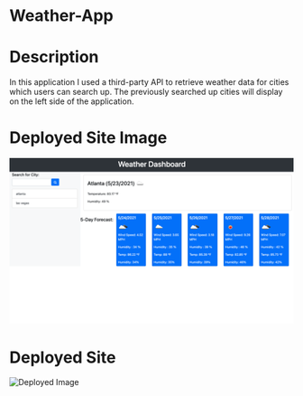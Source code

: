 # Weather-App 

# Description
In this application I used a third-party API to retrieve weather data for cities which users can search up. The previously searched up cities will display on the left side of the application. 

# Deployed Site Image 
![Deployed  Image](./assets/dashboard.png)

# Deployed Site 
![Deployed  Image](https://aftaab-dobani.github.io/weather-app/)

